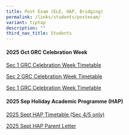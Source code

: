 ```yaml
---
title: Post Exam (ELE, HAP, Bridging)
permalink: /links/students/postexam/
variant: tiptap
description: ""
third_nav_title: Students
---
```

<h4>2025 Oct GRC Celebration Week</h4>
<p><a href="/files/Time Table/2025/2025_SEM_2_ELE_WEEK_Sec1.pdf" rel="noopener nofollow" target="_blank">Sec 1 GRC Celebration Week Timetable</a>
</p>
<p><a href="/files/Time Table/2025/2025_SEM_2_ELE_WEEK_Sec2.pdf" rel="noopener nofollow" target="_blank">Sec 2 GRC Celebration Week Timetable</a>
</p>
<p><a href="/files/Time Table/2025/2025_SEM_2_ELE_WEEK_Sec3.pdf" rel="noopener nofollow" target="_blank">Sec 1 GRC Celebration Week Timetable</a>
</p>
<p></p>
<h4>2025 Sep Holiday Academic Programme (HAP)</h4>
<p><a href="/files/Time Table/2025/2025_SEPT_HAP__ANNEX_A_.pdf" rel="noopener noreferrer nofollow" target="_blank">2025 Sept HAP Timetable (Sec 4/5 only)</a>
</p>
<p><a href="/files/Time Table/2025/2025_Sept_HAP_Letter_for_Parents__ANNEX_B_.pdf" rel="noopener noreferrer nofollow" target="_blank">2025 Sept HAP Parent Letter</a>
</p>